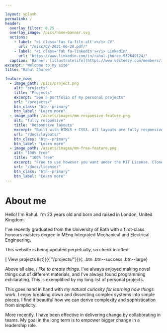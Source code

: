 ```yaml
---

layout: splash
permalink: /
header:
  overlay_filter: 0.25
  overlay_image: /pics/home-banner.svg
  actions:
    - label: "<i class='fas fa-file-alt'></i> CV"
      url: "/misc/CV-2021-06-20.pdf/"
    - label: "<i class='fab fa-linkedin'></i> LinkedIn"
      url: "https://www.linkedin.com/in/rahul-jhuree-932649124/"
  caption: 'Banner: [illustratelife](https://www.vecteezy.com/members/illustratelife)'
excerpt: "Welcome to my site"
title: "Rahul Jhuree"

feature_row:
  - image_path: /pics/project.png
    alt: "projects"
    title: "Projects"
    excerpt: "See a portfolio of my personal projects"
    url: "/projects/"
    btn_class: "btn--primary"
    btn_label: "Learn more"
  - image_path: /assets/images/mm-responsive-feature.png
    alt: "fully responsive"
    title: "Responsive layouts"
    excerpt: "Built with HTML5 + CSS3. All layouts are fully responsive with helpers to augment your content."
    url: "/docs/layouts/"
    btn_class: "btn--primary"
    btn_label: "Learn more"
  - image_path: /assets/images/mm-free-feature.png
    alt: "100% free"
    title: "100% free"
    excerpt: "Free to use however you want under the MIT License. Clone it, fork it, customize it... whatever!"
    url: "/docs/license/"
    btn_class: "btn--primary"
    btn_label: "Learn more"     
---
```


# About me

Hello! I'm Rahul. I'm 23 years old and born and raised in London, United Kingdom. 

I've recently graduated from the University of Bath with a first-class honours masters degree in MEng Integrated Mechanical and Electrical Engineering.

This website is being updated perpetually, so check in often!

[<i class='fas fa-tasks'></i> View projects list]({{ "/projects/"}}){: .btn .btn--success .btn--large}

Above all else, *I like to create things*. I've always enjoyed making novel things out of different materials, and I've always found programming exhilarating. This is exemplified by my long list of personal projects.

This goes hand in hand with *my natural curiosity for learning how things work*. I enjoy breaking down and dissecting complex systems into simple pieces. I find it beautful how we can derive complexity and sophistication from simplicity.

More recently, I have been effective in delivering change by collaborating in teams. My goal in the long term is to empower bigger change in a leadership role.

[cv-link]:	/misc/CV-2021-06-20.pdf


